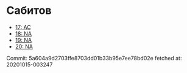 # Сабитов
- [17: AC](17.md)
- [18: NA](18.md)
- [19: NA](19.md)
- [20: NA](20.md)

Commit: 5a604a9d2703ffe8703dd01b33b95e7ee78bd02e
 fetched at: 20201015-003247
